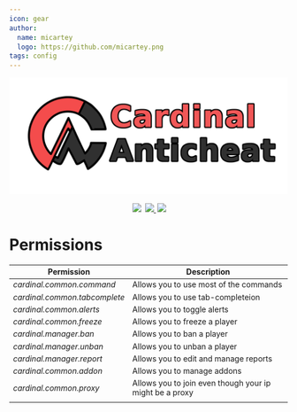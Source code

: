 ```yaml
---
icon: gear
author:
  name: micartey
  logo: https://github.com/micartey.png
tags: config
---
```


![](static/images/banner.png)

<div align="center" style="margin-bottom: 2rem">
    <img
        src="https://img.shields.io/badge/Written%20in-java-%23EF4041?style=for-the-badge"
        height="30"
        style="margin-left: 3px"
    />
    <a href="https://discord.gg/fxTn7v8">
        <img 
            src="https://img.shields.io/discord/647922123192533022?color=212121&label=Discord&logo=discord&logoColor=212121&style=for-the-badge"
            height="30"
            style="margin-left: 3px"
        />
    </a>
    <a href="https://cardinalanticheat.github.io/addon-api/docs/" target="_blank">
        <img
            src="https://img.shields.io/badge/javadoc-reference-5272B4.svg?style=for-the-badge"
            height="30"
            style="margin-left: 3px"
        />
    </a>
</div>

# Permissions


| Permission                    | Description                                             |
| ----------------------------- | ------------------------------------------------------- |
| *cardinal.common.command*     | Allows you to use most of the commands                  |
| *cardinal.common.tabcomplete* | Allows you to use tab-completeion                       |
| *cardinal.common.alerts*      | Allows you to toggle alerts                             |
| *cardinal.common.freeze*      | Allows you to freeze a player                           |
| *cardinal.manager.ban*        | Allows you to ban a player                              |
| *cardinal.manager.unban*      | Allows you to unban a player                            |
| *cardinal.manager.report*     | Allows you to edit and manage reports                   |
| *cardinal.common.addon*       | Allows you to manage addons                             |
| *cardinal.common.proxy*       | Allows you to join even though your ip might be a proxy |
|                               |                                                         |